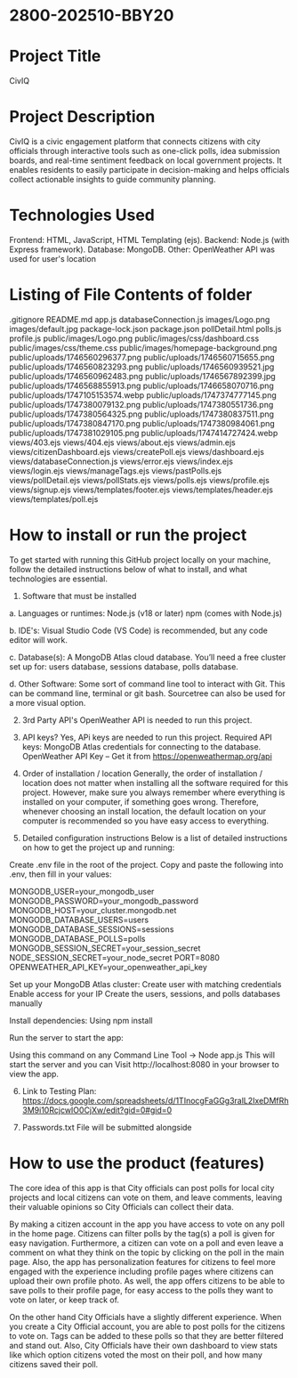 # 2800-202510-BBY20

# Project Title
CivIQ

# Project Description
CivIQ is a civic engagement platform that connects citizens with city officials through interactive tools such as one-click polls, idea submission boards, and real-time sentiment feedback on local government projects. It enables residents to easily participate in decision-making and helps officials collect actionable insights to guide community planning.

# Technologies Used
Frontend: HTML, JavaScript, HTML Templating (ejs).
Backend: Node.js (with Express framework).
Database: MongoDB.
Other: OpenWeather API was used for user's location

# Listing of File Contents of folder 
.gitignore
README.md
app.js
databaseConnection.js
images/Logo.png
images/default.jpg
package-lock.json
package.json
pollDetail.html
polls.js
profile.js
public/images/Logo.png
public/images/css/dashboard.css
public/images/css/theme.css
public/images/homepage-background.png
public/uploads/1746560296377.png
public/uploads/1746560715655.png
public/uploads/1746560823293.png
public/uploads/1746560939521.jpg
public/uploads/1746560962483.png
public/uploads/1746567892399.jpg
public/uploads/1746568855913.png
public/uploads/1746658070716.png
public/uploads/1747105153574.webp
public/uploads/1747374777145.png
public/uploads/1747380079132.png
public/uploads/1747380551736.png
public/uploads/1747380564325.png
public/uploads/1747380837511.png
public/uploads/1747380847170.png
public/uploads/1747380984061.png
public/uploads/1747381029105.png
public/uploads/1747414727424.webp
views/403.ejs
views/404.ejs
views/about.ejs
views/admin.ejs
views/citizenDashboard.ejs
views/createPoll.ejs
views/dashboard.ejs
views/databaseConnection.js
views/error.ejs
views/index.ejs
views/login.ejs
views/manageTags.ejs
views/pastPolls.ejs
views/pollDetail.ejs
views/pollStats.ejs
views/polls.ejs
views/profile.ejs
views/signup.ejs
views/templates/footer.ejs
views/templates/header.ejs
views/templates/poll.ejs

# How to install or run the project

To get started with running this GitHub project locally on your machine, 
follow the detailed instructions below of what to install, and what technologies are 
essential.

1. Software that must be installed

 a. Languages or runtimes:
 Node.js (v18 or later)
 npm (comes with Node.js)

  b. IDE's:
 Visual Studio Code (VS Code) is recommended, but any code editor will work.

 c. Database(s): 
 A MongoDB Atlas cloud database. You’ll need a free cluster set up for:
 users database, 
 sessions database, 
 polls database.

 d. Other Software:
 Some sort of command line tool to interact with Git. 
 This can be command line, terminal or git bash.
 Sourcetree can also be used for a more visual option.

 2. 3rd Party API's
 OpenWeather API is needed to run this project.

 3. API keys?
 Yes, APi keys are needed to run this project.
 Required API keys:
 MongoDB Atlas credentials for connecting to the database.
 OpenWeather API Key – Get it from https://openweathermap.org/api

4. Order of installation / location
Generally, the order of installation / location does not matter when installing all the software required for 
this project. However, make sure you always remember where everything is installed on your computer, if something
goes wrong. Therefore, whenever choosing an install location, the default location on your computer is recommended
so you have easy access to everything.

5. Detailed configuration instructions
Below is a list of detailed instructions on how to get the project up and running:

Create .env file in the root of the project.
Copy and paste the following into .env, then fill in your values:

MONGODB_USER=your_mongodb_user
MONGODB_PASSWORD=your_mongodb_password
MONGODB_HOST=your_cluster.mongodb.net
MONGODB_DATABASE_USERS=users
MONGODB_DATABASE_SESSIONS=sessions
MONGODB_DATABASE_POLLS=polls
MONGODB_SESSION_SECRET=your_session_secret
NODE_SESSION_SECRET=your_node_secret
PORT=8080
OPENWEATHER_API_KEY=your_openweather_api_key

Set up your MongoDB Atlas cluster:
Create user with matching credentials
Enable access for your IP
Create the users, sessions, and polls databases manually

Install dependencies:
Using npm install

Run the server to start the app:

Using this command on any Command Line Tool -> Node app.js
This will start the server and you can Visit http://localhost:8080 in your browser to view the app.


6. Link to Testing Plan:
https://docs.google.com/spreadsheets/d/1TInocgFaGGg3ralL2IxeDMfRh3M9i10RcjcwIO0CjXw/edit?gid=0#gid=0


7. Passwords.txt 
File will be submitted alongside 

# How to use the product (features)

The core idea of this app is that City officials can post polls for local city projects 
and local citizens can vote on them, and leave comments, leaving their valuable opinions
so City Officials can collect their data.

By making a citizen account in the app you have access to vote on any poll in the home page. Citizens can filter polls
by the tag(s) a poll is given for easy navigation. Furthermore, a citizen can vote on a poll and even leave a comment
on what they think on the topic by clicking on the poll in the main page. Also, the app has personalization features for
citizens to feel more engaged with the experience including profile pages where citizens can upload their own profile photo. 
As well, the app offers citizens to be able to save polls to their profile page, for easy access to the polls they want to 
vote on later, or keep track of. 

On the other hand City Officials have a slightly different experience. When you create a City Official account, you are able to post
polls for the citizens to vote on. Tags can be added to these polls so that they are better filtered and stand out. Also, City Officials have their own dashboard to view stats like which option citizens voted the most on their poll, and how many citizens saved their poll. 







